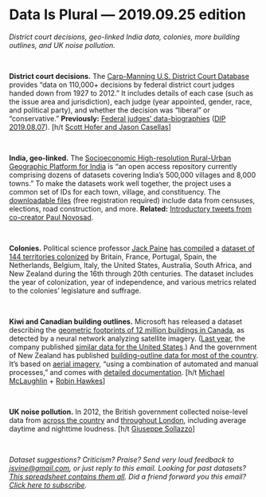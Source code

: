 Data Is Plural — 2019.09.25 edition
===================================

*District court decisions, geo-linked India data, colonies, more building outlines, and UK noise pollution.*

&nbsp;

**District court decisions.** The [Carp-Manning U.S. District Court Database](https://www.umassd.edu/cas/polisci/resources/us-district-court-database/) provides “data on 110,000+ decisions by federal district court judges handed down from 1927 to 2012.” It includes details of each case (such as the issue area and jurisdiction), each judge (year appointed, gender, race, and political party), and whether the decision was “liberal” or “conservative.” **Previously:** [Federal judges’ data-biographies](https://www.fjc.gov/history/judges/biographical-directory-article-iii-federal-judges-export) ([DIP 2019.08.07](https://tinyletter.com/data-is-plural/letters/data-is-plural-2019-08-07-edition)). [h/t [Scott Hofer and Jason Casellas](https://journals.sagepub.com/doi/abs/10.1177/1532673X19867052?journalCode=aprb)]

&nbsp;

**India, geo-linked.** The [Socioeconomic High-resolution Rural-Urban Geographic Platform for India](http://www.devdatalab.org/shrug) is “an open access repository currently comprising dozens of datasets covering India’s 500,000 villages and 8,000 towns.” To make the datasets work well together, the project uses a common set of IDs for each town, village, and constituency. The [downloadable files](http://www.devdatalab.org/shrug_download/) (free registration required) include data from censuses, elections, road construction, and more. **Related:** [Introductory tweets from co-creator Paul Novosad](https://twitter.com/paulnovosad/status/1169364171781287936).

&nbsp;

**Colonies.** Political science professor [Jack Paine](http://www.jackpaine.com/) [has compiled](https://www.cambridge.org/core/journals/world-politics/article/democratic-contradictions-in-european-settler-colonies/5B39382138A2D57175F6BE2A2ABF1CB4) a [dataset of 144 territories colonized](https://dataverse.harvard.edu/dataset.xhtml?persistentId=doi:10.7910/DVN/LU8IDT) by Britain, France, Portugal, Spain, the Netherlands, Belgium, Italy, the United States, Australia, South Africa, and New Zealand during the 16th through 20th centuries. The dataset includes the year of colonization, year of independence, and various metrics related to the colonies’ legislature and suffrage.

&nbsp;

**Kiwi and Canadian building outlines.** Microsoft has released a dataset describing the [geometric footprints of 12 million buildings in Canada](https://github.com/Microsoft/CanadianBuildingFootprints), as detected by a neural network analyzing satellite imagery. ([Last year](https://tinyletter.com/data-is-plural/letters/data-is-plural-2018-07-18-edition), the company published [similar data for the United States](https://github.com/Microsoft/USBuildingFootprints).) And the government of New Zealand has published [building-outline data for most of the country](https://medium.com/on-location/an-open-building-outlines-dataset-for-new-zealand-eef8b558ef7a). It’s based on [aerial imagery](https://www.linz.govt.nz/land/maps/aerial-imagery-and-orthophotography), “using a combination of automated and manual processes,” and comes with [detailed documentation](https://nz-buildings.readthedocs.io/en/latest/introduction.html). [h/t [Michael McLaughlin](https://www.datainnovation.org/2019/03/mapping-the-footprints-of-buildings-in-canada/) + [Robin Hawkes](https://www.getrevue.co/profile/maps/issues/spatial-awareness-10-maps-spatial-newsletter-by-robin-hawkes-196361)]

&nbsp;

**UK noise pollution.** In 2012, the British government collected noise-level data from [across the country](https://www.gov.uk/government/publications/open-data-strategic-noise-mapping) and [throughout London](https://data.london.gov.uk/dataset/noise-pollution-in-london), including average daytime and nighttime loudness. [h/t [Giuseppe Sollazzo](https://mailchi.mp/3eeacdf7fd0a/preview-222-in-other-news-3740637)]

&nbsp;

*Dataset suggestions? Criticism? Praise? Send very loud feedback to <jsvine@gmail.com>, or just reply to this email. Looking for past datasets? [This spreadsheet contains them all](https://docs.google.com/spreadsheets/d/1wZhPLMCHKJvwOkP4juclhjFgqIY8fQFMemwKL2c64vk). Did a friend forward you this email? [Click here to subscribe](https://tinyletter.com/data-is-plural).*